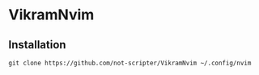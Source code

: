 # VikramNvim


## Installation

``
git clone https://github.com/not-scripter/VikramNvim ~/.config/nvim
``
